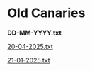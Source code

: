 # Old Canaries

**DD-MM-YYYY.txt**

[20-04-2025.txt](./20-04-2025.txt)

[21-01-2025.txt](./21-01-2025.txt)
